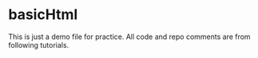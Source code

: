 basicHtml
=========
This is just a demo file for practice. All code and repo comments are from following tutorials.

